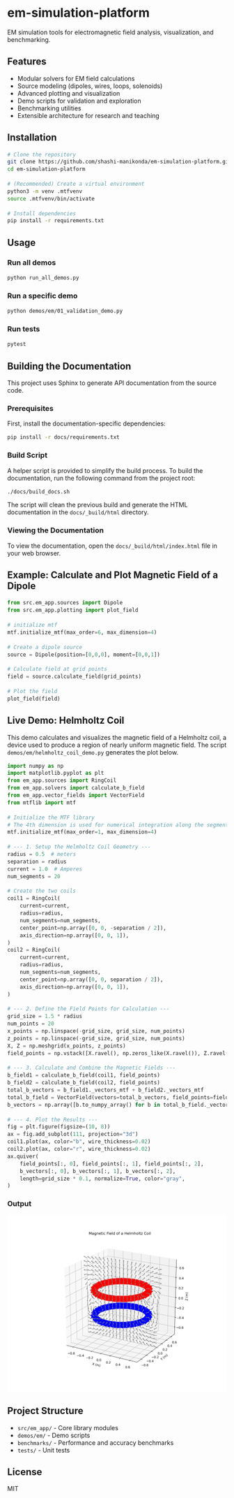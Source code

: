 # em-simulation-platform

EM simulation tools for electromagnetic field analysis, visualization, and benchmarking.

## Features
- Modular solvers for EM field calculations
- Source modeling (dipoles, wires, loops, solenoids)
- Advanced plotting and visualization
- Demo scripts for validation and exploration
- Benchmarking utilities
- Extensible architecture for research and teaching

## Installation

```bash
# Clone the repository
git clone https://github.com/shashi-manikonda/em-simulation-platform.git
cd em-simulation-platform

# (Recommended) Create a virtual environment
python3 -m venv .mtfvenv
source .mtfvenv/bin/activate

# Install dependencies
pip install -r requirements.txt
```

## Usage

### Run all demos
```bash
python run_all_demos.py
```

### Run a specific demo
```bash
python demos/em/01_validation_demo.py
```

### Run tests
```bash
pytest
```

## Building the Documentation

This project uses Sphinx to generate API documentation from the source code.

### Prerequisites

First, install the documentation-specific dependencies:

```bash
pip install -r docs/requirements.txt
```

### Build Script

A helper script is provided to simplify the build process. To build the documentation, run the following command from the project root:

```bash
./docs/build_docs.sh
```

The script will clean the previous build and generate the HTML documentation in the `docs/_build/html` directory.

### Viewing the Documentation

To view the documentation, open the `docs/_build/html/index.html` file in your web browser.

## Example: Calculate and Plot Magnetic Field of a Dipole
```python
from src.em_app.sources import Dipole
from src.em_app.plotting import plot_field

# initialize mtf
mtf.initialize_mtf(max_order=6, max_dimension=4)

# Create a dipole source
source = Dipole(position=[0,0,0], moment=[0,0,1])

# Calculate field at grid points
field = source.calculate_field(grid_points)

# Plot the field
plot_field(field)
```

## Live Demo: Helmholtz Coil
This demo calculates and visualizes the magnetic field of a Helmholtz coil, a device used to produce a region of nearly uniform magnetic field. The script `demos/em/helmholtz_coil_demo.py` generates the plot below.

```python
import numpy as np
import matplotlib.pyplot as plt
from em_app.sources import RingCoil
from em_app.solvers import calculate_b_field
from em_app.vector_fields import VectorField
from mtflib import mtf

# Initialize the MTF library
# The 4th dimension is used for numerical integration along the segments.
mtf.initialize_mtf(max_order=1, max_dimension=4)

# --- 1. Setup the Helmholtz Coil Geometry ---
radius = 0.5  # meters
separation = radius
current = 1.0  # Amperes
num_segments = 20

# Create the two coils
coil1 = RingCoil(
    current=current,
    radius=radius,
    num_segments=num_segments,
    center_point=np.array([0, 0, -separation / 2]),
    axis_direction=np.array([0, 0, 1]),
)
coil2 = RingCoil(
    current=current,
    radius=radius,
    num_segments=num_segments,
    center_point=np.array([0, 0, separation / 2]),
    axis_direction=np.array([0, 0, 1]),
)

# --- 2. Define the Field Points for Calculation ---
grid_size = 1.5 * radius
num_points = 20
x_points = np.linspace(-grid_size, grid_size, num_points)
z_points = np.linspace(-grid_size, grid_size, num_points)
X, Z = np.meshgrid(x_points, z_points)
field_points = np.vstack([X.ravel(), np.zeros_like(X.ravel()), Z.ravel()]).T

# --- 3. Calculate and Combine the Magnetic Fields ---
b_field1 = calculate_b_field(coil1, field_points)
b_field2 = calculate_b_field(coil2, field_points)
total_b_vectors = b_field1._vectors_mtf + b_field2._vectors_mtf
total_b_field = VectorField(vectors=total_b_vectors, field_points=field_points)
b_vectors = np.array([b.to_numpy_array() for b in total_b_field._vectors_mtf])

# --- 4. Plot the Results ---
fig = plt.figure(figsize=(10, 8))
ax = fig.add_subplot(111, projection="3d")
coil1.plot(ax, color="b", wire_thickness=0.02)
coil2.plot(ax, color="r", wire_thickness=0.02)
ax.quiver(
    field_points[:, 0], field_points[:, 1], field_points[:, 2],
    b_vectors[:, 0], b_vectors[:, 1], b_vectors[:, 2],
    length=grid_size * 0.1, normalize=True, color="gray",
)
```

### Output

![Helmholtz Coil Demo](demos/helmholtz_coil_demo.png)

## Project Structure
- `src/em_app/` - Core library modules
- `demos/em/` - Demo scripts
- `benchmarks/` - Performance and accuracy benchmarks
- `tests/` - Unit tests

## License
MIT
